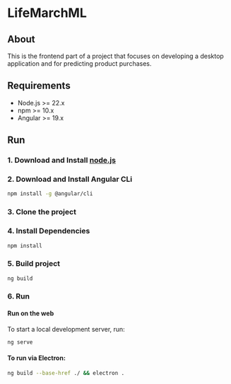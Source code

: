 # LifeMarchML

## About
This is the frontend part of a project that focuses on developing a desktop application and for predicting product purchases.


## Requirements
- Node.js >= 22.x
- npm >= 10.x
- Angular >= 19.x

## Run

### 1. Download and Install [node.js](https://nodejs.org/en/download)

### 2. Download and Install Angular CLi
```bash
npm install -g @angular/cli
```

### 3. Clone the project

### 4. Install Dependencies

```bash
npm install
```

### 5. Build project
```bash
ng build
```

### 6. Run

#### Run on the web

To start a local development server, run:

```bash
ng serve
```

#### To run via Electron:

```bash
ng build --base-href ./ && electron .
```

